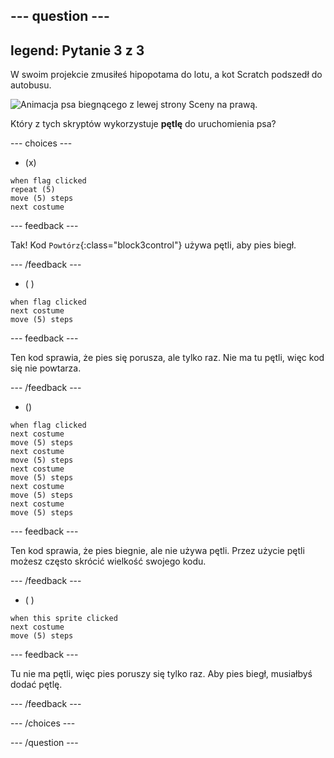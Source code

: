 --- question ---
---
legend: Pytanie 3 z 3
---

W swoim projekcie zmusiłeś hipopotama do lotu, a kot Scratch podszedł do autobusu.

![Animacja psa biegnącego z lewej strony Sceny na prawą.](images/dog-run.gif)

Który z tych skryptów wykorzystuje **pętlę** do uruchomienia psa?

--- choices ---

- (x)
```blocks3
when flag clicked
repeat (5)
move (5) steps
next costume
```

  --- feedback ---

Tak! Kod `Powtórz`{:class="block3control"} używa pętli, aby pies biegł.

  --- /feedback ---

- ( )
```blocks3
when flag clicked 
next costume
move (5) steps
```

  --- feedback ---

Ten kod sprawia, że pies się porusza, ale tylko raz. Nie ma tu pętli, więc kod się nie powtarza.

  --- /feedback ---

- ()
```blocks3
when flag clicked
next costume
move (5) steps
next costume
move (5) steps
next costume
move (5) steps
next costume
move (5) steps
next costume
move (5) steps
```

  --- feedback ---

Ten kod sprawia, że pies biegnie, ale nie używa pętli. Przez użycie pętli możesz często skrócić wielkość swojego kodu.

  --- /feedback ---

- ( )
```blocks3
when this sprite clicked 
next costume
move (5) steps
```

  --- feedback ---

Tu nie ma pętli, więc pies poruszy się tylko raz. Aby pies biegł, musiałbyś dodać pętlę.

  --- /feedback ---

--- /choices ---

--- /question ---
